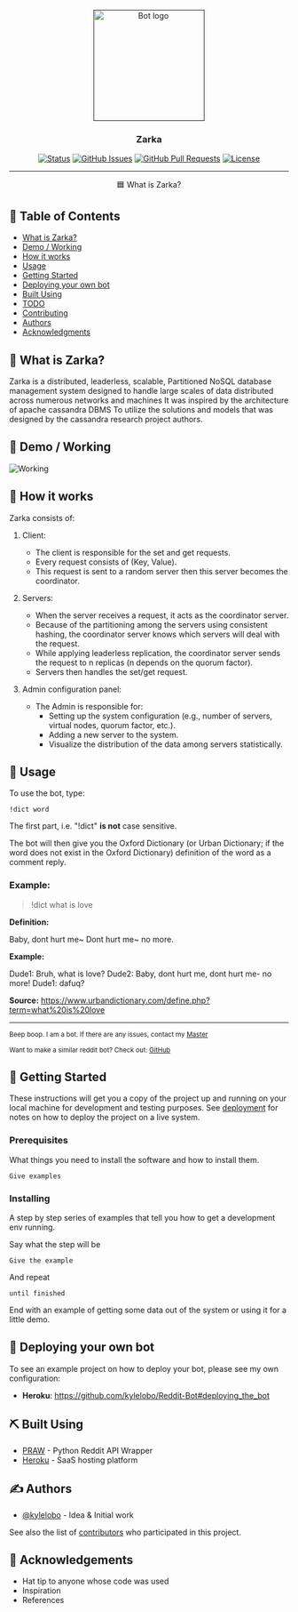 <p align="center">
  <a href="" rel="noopener">
 <img width=200px height=200px src="https://i.imgur.com/FxL5qM0.jpg" alt="Bot logo"></a>
</p>

<h3 align="center">Zarka</h3>

<div align="center">

  [![Status](https://img.shields.io/static/v1?label=Status&message=Active&color=brightgreen)]()
  [![GitHub Issues](https://img.shields.io/github/issues/AhmedElemary57/Zarka-DataBase-System)](https://github.com/AhmedElemary57/Zarka-DataBase-System/issues)
  [![GitHub Pull Requests](https://img.shields.io/github/issues-pr/AhmedElemary57/Zarka-DataBase-System)](https://github.com/AhmedElemary57/Zarka-DataBase-System/pulls)
  [![License](https://img.shields.io/badge/license-MIT-blue.svg)](/LICENSE)

</div>

---

<p align="center"> 🟦 What is Zarka?
    <br> 
</p>

## 📝 Table of Contents
+ [What is Zarka?](#about)
+ [Demo / Working](#demo)
+ [How it works](#working)
+ [Usage](#usage)
+ [Getting Started](#getting_started)
+ [Deploying your own bot](#deployment)
+ [Built Using](#built_using)
+ [TODO](../TODO.md)
+ [Contributing](../CONTRIBUTING.md)
+ [Authors](#authors)
+ [Acknowledgments](#acknowledgement)

## 🤔 What is Zarka? <a name = "about"></a>
Zarka is a distributed, leaderless, scalable, Partitioned NoSQL database management system designed to handle large scales of data distributed across numerous networks and machines It was inspired by the architecture of apache cassandra DBMS To utilize the solutions and models that was designed by the cassandra research project authors.

## 🎥 Demo / Working <a name = "demo"></a>
![Working](https://media.giphy.com/media/20NLMBm0BkUOwNljwv/giphy.gif)

## 💭 How it works <a name = "working"></a>

Zarka consists of:
1. Client:
    * The client is responsible for the set and get requests.
    * Every request consists of (Key, Value).
    * This request is sent to a random server then this server becomes the coordinator.
2. Servers:
    * When the server receives a request, it acts as the coordinator server.
    * Because of the partitioning among the servers using consistent hashing, the coordinator server knows which servers will deal with the request.
    * While applying leaderless replication, the coordinator server sends the request to n replicas (n depends on the quorum factor).
    * Servers then handles the set/get request.
     
3. Admin configuration panel:
    * The Admin is responsible for:
        * Setting up the system configuration (e.g., number of servers, virtual nodes, quorum factor, etc.).
        * Adding a new server to the system.
        * Visualize the distribution of the data among servers statistically.


## 🎈 Usage <a name = "usage"></a>

To use the bot, type:
```
!dict word
```
The first part, i.e. "!dict" **is not** case sensitive.

The bot will then give you the Oxford Dictionary (or Urban Dictionary; if the word does not exist in the Oxford Dictionary) definition of the word as a comment reply.

### Example:

> !dict what is love

**Definition:**

Baby, dont hurt me~
Dont hurt me~ no more.

**Example:**

Dude1: Bruh, what is love?
Dude2: Baby, dont hurt me, dont hurt me- no more!
Dude1: dafuq?

**Source:** https://www.urbandictionary.com/define.php?term=what%20is%20love

---

<sup>Beep boop. I am a bot. If there are any issues, contact my [Master](https://www.reddit.com/message/compose/?to=PositivePlayer1&subject=/u/Wordbook_Bot)</sup>

<sup>Want to make a similar reddit bot? Check out: [GitHub](https://github.com/kylelobo/Reddit-Bot)</sup>

## 🏁 Getting Started <a name = "getting_started"></a>
These instructions will get you a copy of the project up and running on your local machine for development and testing purposes. See [deployment](#deployment) for notes on how to deploy the project on a live system.

### Prerequisites

What things you need to install the software and how to install them.

```
Give examples
```

### Installing

A step by step series of examples that tell you how to get a development env running.

Say what the step will be

```
Give the example
```

And repeat

```
until finished
```

End with an example of getting some data out of the system or using it for a little demo.

## 🚀 Deploying your own bot <a name = "deployment"></a>
To see an example project on how to deploy your bot, please see my own configuration:

+ **Heroku**: https://github.com/kylelobo/Reddit-Bot#deploying_the_bot

## ⛏️ Built Using <a name = "built_using"></a>
+ [PRAW](https://praw.readthedocs.io/en/latest/) - Python Reddit API Wrapper
+ [Heroku](https://www.heroku.com/) - SaaS hosting platform

## ✍️ Authors <a name = "authors"></a>
+ [@kylelobo](https://github.com/kylelobo) - Idea & Initial work

See also the list of [contributors](https://github.com/kylelobo/The-Documentation-Compendium/contributors) who participated in this project.

## 🎉 Acknowledgements <a name = "acknowledgement"></a>
+ Hat tip to anyone whose code was used
+ Inspiration
+ References
